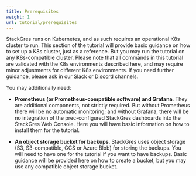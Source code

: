 ```yaml
---
title: Prerequisites
weight: 1
url: tutorial/prerequisites
---
```


StackGres runs on Kubernetes, and as such requires an operational K8s cluster to run. This section of the tutorial will
provide basic guidance on how to set up a K8s cluster, just as a reference. But you may run the tutorial on any
K8s-compatible cluster. Please note that all commands in this tutorial are validated with the K8s environments described
here, and may require minor adjustments for different K8s environments. If you need further guidance, please ask in our
[Slack](https://slack.stackgres.io) or [Discord](https://discord.stackgres.io) channels.

You may additionally need:

* **Prometheus (or Prometheus-compatible software) and Grafana**. They are
  additional components, not strictly required. But without Prometheus there will be no automatic monitoring; and
  without Grafana, there will be no integration of the prec-configured StackGres dashboards into the StackGres Web
  Console. Here you will have basic information on how to install them for the tutorial. 

* **An object storage bucket for backups**. StackGres uses object storage (S3, S3-compatible, GCS or Azure Blob) for
  storing the backups. You will need to have one for the tutorial if you want to have backups. Basic guidance will be
  provided here on how to create a bucket, but you may use any compatible object storage bucket.
